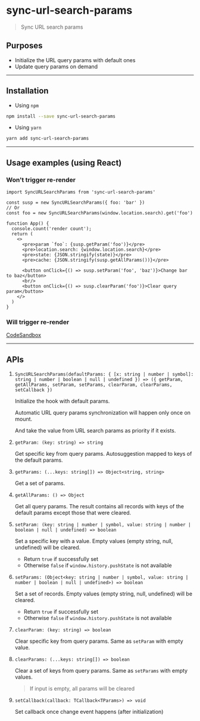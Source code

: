 # sync-url-search-params

> Sync URL search params

## Purposes

- Initialize the URL query params with default ones
- Update query params on demand

---

## Installation

- Using `npm`

```Bash
npm install --save sync-url-search-params
```

- Using `yarn`

```Bash
yarn add sync-url-search-params
```

---

## Usage examples (using React)

### Won't trigger re-render

```TSX
import SyncURLSearchParams from 'sync-url-search-params'

const susp = new SyncURLSearchParams({ foo: 'bar' })
// Or
const foo = new SyncURLSearchParams(window.location.search).get('foo')

function App() {
  console.count('render count');
  return (
    <>
      <pre>param `foo`: {susp.getParam('foo')}</pre>
      <pre>location.search: {window.location.search}</pre>
      <pre>state: {JSON.stringify(state)}</pre>
      <pre>cache: {JSON.stringify(susp.getAllParams())}</pre>

      <button onClick={() => susp.setParam('foo', 'baz')}>Change bar to baz</button>
      <br/>
      <button onClick={() => susp.clearParam('foo')}>Clear query param</button>
    </>
  )
}
```

### Will trigger re-render

[CodeSandbox](https://codesandbox.io/s/demo-sync-url-search-params-p0h2rr)

---

## APIs

1. `SyncURLSearchParams(defaultParams: { [x: string | number | symbol]: string | number | boolean | null | undefined }) => ({ getParam, getAllParams, setParam, setParams, clearParam, clearParams, setCallback })`

   Initialize the hook with default params.

   Automatic URL query params synchronization will happen only once on mount.

   And take the value from URL search params as priority if it exists.

2. `getParam: (key: string) => string`

   Get specific key from query params. Autosuggestion mapped to keys of the default params.

3. `getParams: (...keys: string[]) => Object<string, string>`

   Get a set of params.

4. `getAllParams: () => Object`

   Get all query params. The result contains all records with keys of the default params except those that were cleared.

5. `setParam: (key: string | number | symbol, value: string | number | boolean | null | undefined) => boolean`

   Set a specific key with a value. Empty values (empty string, null, undefined) will be cleared.

   - Return `true` if successfully set
   - Otherwise `false` if `window.history.pushState` is not available

6. `setParams: (Object<key: string | number | symbol, value: string | number | boolean | null | undefined>) => boolean`

   Set a set of records. Empty values (empty string, null, undefined) will be cleared.

   - Return `true` if successfully set
   - Otherwise `false` if `window.history.pushState` is not available

7. `clearParam: (key: string) => boolean`

   Clear specific key from query params. Same as `setParam` with empty value.

8. `clearParams: (...keys: string[]) => boolean`

   Clear a set of keys from query params. Same as `setParams` with empty values.

   > If input is empty, all params will be cleared

9. `setCallback(callback: TCallback<TParams>) => void`

   Set callback once change event happens (after initialization)
